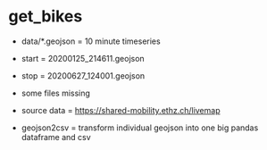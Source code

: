 # get_bikes

+ data/\*.geojson = 10 minute timeseries 

 - start = 20200125\_214611.geojson 

 - stop = 20200627\_124001.geojson  

 - some files missing

+ source data = https://shared-mobility.ethz.ch/livemap

+ geojson2csv = transform individual geojson into one big pandas dataframe and csv

